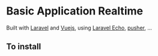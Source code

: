 # Basic Application Realtime

Built with [Laravel](http://laravel.com) and [Vuejs](https://vuejs.org/), using [Laravel Echo](https://laravel.com/docs/5.5/broadcasting#installing-laravel-echo),  [pusher](https://dashboard.pusher.com/), ...


## To install


